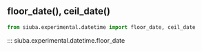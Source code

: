 ##  floor_date(), ceil_date()

```python
from siuba.experimental.datetime import floor_date, ceil_date
```

::: siuba.experimental.datetime.floor_date


